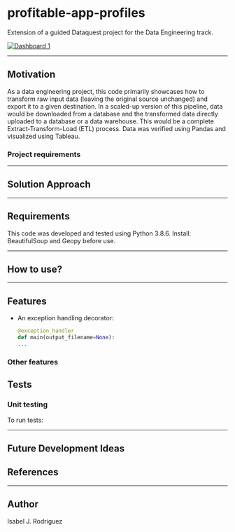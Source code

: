 # profitable-app-profiles
Extension of a guided Dataquest project for the Data Engineering track.

<div class='tableauPlaceholder' id='viz1617211965134' style='position: relative'><noscript><a href='#'><img alt='Dashboard 1 ' src='https:&#47;&#47;public.tableau.com&#47;static&#47;images&#47;Da&#47;Dataquest-Project1&#47;Dashboard1&#47;1_rss.png' style='border: none' /></a></noscript><object class='tableauViz'  style='display:none;'><param name='host_url' value='https%3A%2F%2Fpublic.tableau.com%2F' /> <param name='embed_code_version' value='3' /> <param name='site_root' value='' /><param name='name' value='Dataquest-Project1&#47;Dashboard1' /><param name='tabs' value='no' /><param name='toolbar' value='yes' /><param name='device' value='desktop' /><param name='static_image' value='https:&#47;&#47;public.tableau.com&#47;static&#47;images&#47;Da&#47;Dataquest-Project1&#47;Dashboard1&#47;1.png' /> <param name='animate_transition' value='yes' /><param name='display_static_image' value='yes' /><param name='display_spinner' value='yes' /><param name='display_overlay' value='yes' /><param name='display_count' value='yes' /><param name='language' value='en' /></object></div> 

---


## Motivation 
As a data engineering project, this code primarily showcases how to transform raw input data (leaving the original source unchanged) and export it to a given destination. In a scaled-up version of this pipeline, data would be downloaded from a database and the transformed data directly uploaded to a database or a data warehouse. This would be a complete Extract-Transform-Load (ETL) process. Data was verified using Pandas and visualized using Tableau.

### Project requirements

---

## Solution Approach 
 

---

## Requirements
This code was developed and tested using Python 3.8.6.
Install: BeautifulSoup and Geopy before use.

---

## How to use? 

--- 

## Features 

- An exception handling decorator: 
   ```python
   @exception_handler
   def main(output_filename=None):
   ...
   ```

### Other features 


## Tests 

### Unit testing 


To run tests:

---

## Future Development Ideas

## References

---

## Author 
Isabel J. Rodriguez 
